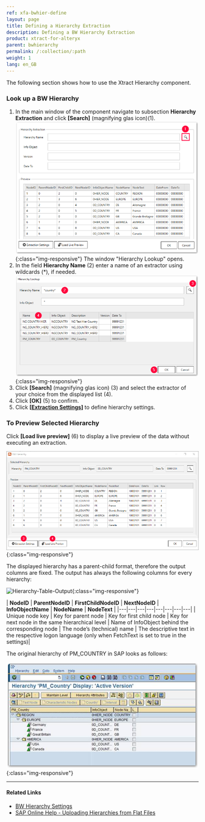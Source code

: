 ```yaml
---
ref: xfa-bwhier-define
layout: page
title: Defining a Hierarchy Extraction
description: Defining a BW Hierarchy Extraction
product: xtract-for-alteryx
parent: bwhierarchy
permalink: /:collection/:path
weight: 1
lang: en_GB
---
```

The following section shows how to use the Xtract Hierarchy component.

### Look up a BW Hierarchy

1. In the main window of the component navigate to subsection **Hierarchy Extraction** and click **[Search]** (magnifying glas icon)(1). 
![Define-Data-Source-Hierarchy](/img/content/xfa/Define-Data-Source-Hierarchy_1.png){:class="img-responsive"}
The window "Hierarchy Lookup" opens.
2. In the field **Hierarchy Name** (2) enter a name of an extractor using wildcards (*), if needed.
![Look-Up-Hierarchy](/img/content/extractors.bwhier/Look-Up-Hierarchy.png){:class="img-responsive"}
3. Click **[Search]** (magnifying glas icon) (3) and select the extractor of your choice from the displayed list (4).
4. Click **[OK]** (5) to confirm.
5. Click **[[Extraction Settings](./bwhier-settings)]** to define hierarchy settings.

### To Preview Selected Hierarchy
Click **[Load live preview]** (6) to display a live preview of the data without executing an extraction.<br>

![Define-Data-Source-Hierarchy](/img/content/extractors.bwhier/Define-Data-Source-Hierarchy.png){:class="img-responsive"}

The displayed hierarchy has a parent-child format, therefore the output columns are fixed. The output has always the following columns for every hierarchy:

![Hierarchy-Table-Output](/img/content/xfa/Hierarchy-Table-Output-Result.png){:class="img-responsive"}

| **NodeID** | **ParentNodeID**  | **FirstChildNodeID**  |  **NextNodeID** | **InfoObjectName**  | **NodeName** | **NodeText**  |
|---|---|---|---|---|---|---|---|
| Unique node key  | Key for parent node  | Key for first child node  | Key for next node in the same hierarchical level  | Name of InfoObject behind the corresponding node  | The node’s (technical) name | The descriptive text in the respective logon language (only when FetchText is set to true in the settings)|


The original hierarchy of PM_COUNTRY in SAP looks as follows:

![Hierarchy-Table-SAP](/img/content/extractors.bwhier/Hierarchy-Table-Output.png){:class="img-responsive"}


****
#### Related Links
- [BW Hierarchy Settings](./bwhier-settings)
- [SAP Online Help - Uploading Hierarchies from Flat Files](https://help.sap.com/saphelp_scm700_ehp02/helpdata/en/fa/e92637c2cbf357e10000009b38f936/frameset.htm)

